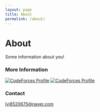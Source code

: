 ```yaml
---
layout: page
title: About
permalink: /about/
---
```


# About

Some information about you!

### More Information

[![CodeForces Profile](https://cf.leed.at?id=Rose)](https://codeforces.com/profile/Rose)
[![CodeForces Profile](https://cf.leed.at?id=Daisy)](https://codeforces.com/profile/Daisy)

### Contact

[lyj8520675@naver.com](mailto:lyj8520675@naver.com)
